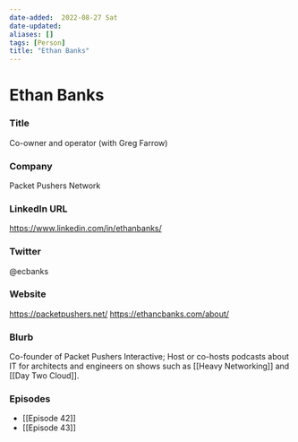 ```yaml
---
date-added:  2022-08-27 Sat
date-updated: 
aliases: []
tags: [Person]
title: "Ethan Banks"
---
```


# Ethan Banks

### Title
Co-owner and operator (with Greg Farrow)

### Company
Packet Pushers Network

### LinkedIn URL
https://www.linkedin.com/in/ethanbanks/

### Twitter
@ecbanks

### Website
https://packetpushers.net/
https://ethancbanks.com/about/

### Blurb
Co-founder of Packet Pushers Interactive; Host or co-hosts podcasts about IT for architects and engineers on shows such as [[Heavy Networking]] and [[Day Two Cloud]].


### Episodes

- [[Episode 42]]
- [[Episode 43]]



